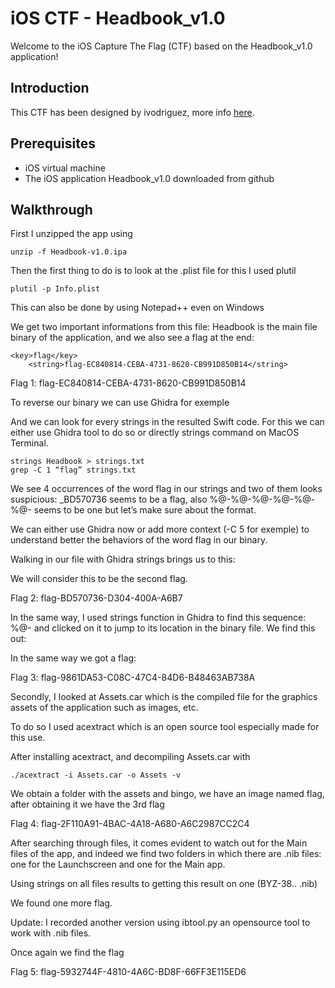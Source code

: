 # iOS CTF - Headbook_v1.0

Welcome to the iOS Capture The Flag (CTF) based on the Headbook_v1.0 application!

## Introduction

This CTF has been designed by ivodriguez, more info [here](https://ivrodriguez.com/mobile-ctf/).

## Prerequisites

- iOS virtual machine
- The iOS application Headbook_v1.0 downloaded from github

## Walkthrough

First I unzipped the app using

```unzip -f Headbook-v1.0.ipa```

Then the first thing to do is to look at the .plist file for this I used plutil

```plutil -p Info.plist```

This can also be done by using Notepad++ even on Windows

We get two important informations from this file: Headbook is the main file binary of the application, and we also see a flag at the end:

```
<key>flag</key>
	<string>flag-EC840814-CEBA-4731-8620-CB991D850B14</string>

```

Flag 1: flag-EC840814-CEBA-4731-8620-CB991D850B14

To reverse our binary we can use Ghidra for exemple


And we can look for every strings in the resulted Swift code. For this we can either use Ghidra tool to do so or directly strings command on MacOS Terminal.

```
strings Headbook > strings.txt
grep -C 1 “flag” strings.txt
```


We see 4 occurrences of the word flag in our strings and two of them looks suspicious: _BD570736 seems to be a flag, also %@-%@-%@-%@-%@-%@- seems to be one but let’s make sure about the format.

We can either use Ghidra now or add more context (-C 5 for exemple) to understand better the behaviors of the word flag in our binary.

Walking in our file with Ghidra strings brings us to this:

We will consider this to be the second flag.

Flag 2: flag-BD570736-D304-400A-A6B7

In the same way, I used strings function in Ghidra to find this sequence: %@- and clicked on it to jump to its location in the binary file. We find this out:


In the same way we got a flag:

Flag 3: flag-9861DA53-C08C-47C4-84D6-B48463AB738A

Secondly, I looked at Assets.car which is the compiled file for the graphics assets of the application such as images, etc.

To do so I used acextract which is an open source tool especially made for this use.

After installing acextract, and decompiling Assets.car with

```
./acextract -i Assets.car -o Assets -v
```

We obtain a folder with the assets and bingo, we have an image named flag, after obtaining it we have the 3rd flag





Flag 4: flag-2F110A91-4BAC-4A18-A680-A6C2987CC2C4

After searching through files, it comes evident to watch out for the Main files of the app, and indeed we find two folders in which there are .nib files: one for the Launchscreen and one for the Main app.

Using strings on all files results to getting this result on one (BYZ-38.. .nib)


We found one more flag.

Update: I recorded another version using ibtool.py an opensource tool to work with .nib files.



Once again we find the flag

Flag 5: flag-5932744F-4810-4A6C-BD8F-66FF3E115ED6
